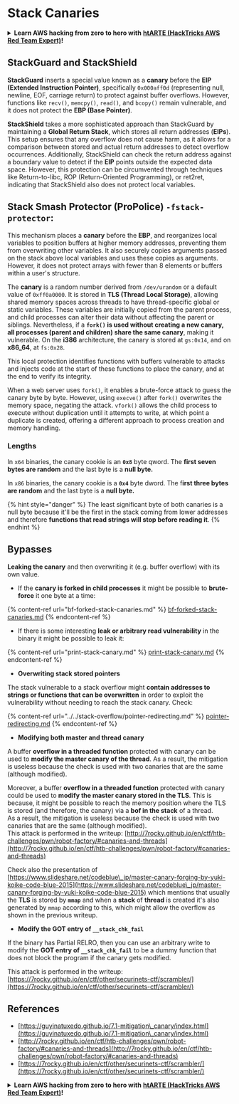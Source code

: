 # Stack Canaries

<details>

<summary><strong>Learn AWS hacking from zero to hero with</strong> <a href="https://training.hacktricks.xyz/courses/arte"><strong>htARTE (HackTricks AWS Red Team Expert)</strong></a><strong>!</strong></summary>

Other ways to support HackTricks:

* If you want to see your **company advertised in HackTricks** or **download HackTricks in PDF** Check the [**SUBSCRIPTION PLANS**](https://github.com/sponsors/carlospolop)!
* Get the [**official PEASS & HackTricks swag**](https://peass.creator-spring.com)
* Discover [**The PEASS Family**](https://opensea.io/collection/the-peass-family), our collection of exclusive [**NFTs**](https://opensea.io/collection/the-peass-family)
* **Join the** 💬 [**Discord group**](https://discord.gg/hRep4RUj7f) or the [**telegram group**](https://t.me/peass) or **follow** us on **Twitter** 🐦 [**@hacktricks\_live**](https://twitter.com/hacktricks\_live)**.**
* **Share your hacking tricks by submitting PRs to the** [**HackTricks**](https://github.com/carlospolop/hacktricks) and [**HackTricks Cloud**](https://github.com/carlospolop/hacktricks-cloud) github repos.

</details>

## **StackGuard and StackShield**

**StackGuard** inserts a special value known as a **canary** before the **EIP (Extended Instruction Pointer)**, specifically `0x000aff0d` (representing null, newline, EOF, carriage return) to protect against buffer overflows. However, functions like `recv()`, `memcpy()`, `read()`, and `bcopy()` remain vulnerable, and it does not protect the **EBP (Base Pointer)**.

**StackShield** takes a more sophisticated approach than StackGuard by maintaining a **Global Return Stack**, which stores all return addresses (**EIPs**). This setup ensures that any overflow does not cause harm, as it allows for a comparison between stored and actual return addresses to detect overflow occurrences. Additionally, StackShield can check the return address against a boundary value to detect if the **EIP** points outside the expected data space. However, this protection can be circumvented through techniques like Return-to-libc, ROP (Return-Oriented Programming), or ret2ret, indicating that StackShield also does not protect local variables.

## **Stack Smash Protector (ProPolice) `-fstack-protector`:**

This mechanism places a **canary** before the **EBP**, and reorganizes local variables to position buffers at higher memory addresses, preventing them from overwriting other variables. It also securely copies arguments passed on the stack above local variables and uses these copies as arguments. However, it does not protect arrays with fewer than 8 elements or buffers within a user's structure.

The **canary** is a random number derived from `/dev/urandom` or a default value of `0xff0a0000`. It is stored in **TLS (Thread Local Storage)**, allowing shared memory spaces across threads to have thread-specific global or static variables. These variables are initially copied from the parent process, and child processes can alter their data without affecting the parent or siblings. Nevertheless, if a **`fork()` is used without creating a new canary, all processes (parent and children) share the same canary**, making it vulnerable. On the **i386** architecture, the canary is stored at `gs:0x14`, and on **x86\_64**, at `fs:0x28`.

This local protection identifies functions with buffers vulnerable to attacks and injects code at the start of these functions to place the canary, and at the end to verify its integrity.

When a web server uses `fork()`, it enables a brute-force attack to guess the canary byte by byte. However, using `execve()` after `fork()` overwrites the memory space, negating the attack. `vfork()` allows the child process to execute without duplication until it attempts to write, at which point a duplicate is created, offering a different approach to process creation and memory handling.

### Lengths

In `x64` binaries, the canary cookie is an **`0x8`** byte qword. The **first seven bytes are random** and the last byte is a **null byte.**

In `x86` binaries, the canary cookie is a **`0x4`** byte dword. The f**irst three bytes are random** and the last byte is a **null byte.**

{% hint style="danger" %}
The least significant byte of both canaries is a null byte because it'll be the first in the stack coming from lower addresses and therefore **functions that read strings will stop before reading it**.
{% endhint %}

## Bypasses

**Leaking the canary** and then overwriting it (e.g. buffer overflow) with its own value.

* If the **canary is forked in child processes** it might be possible to **brute-force** it one byte at a time:

{% content-ref url="bf-forked-stack-canaries.md" %}
[bf-forked-stack-canaries.md](bf-forked-stack-canaries.md)
{% endcontent-ref %}

* If there is some interesting **leak or arbitrary read vulnerability** in the binary it might be possible to leak it:

{% content-ref url="print-stack-canary.md" %}
[print-stack-canary.md](print-stack-canary.md)
{% endcontent-ref %}

* **Overwriting stack stored pointers**

The stack vulnerable to a stack overflow might **contain addresses to strings or functions that can be overwritten** in order to exploit the vulnerability without needing to reach the stack canary. Check:

{% content-ref url="../../stack-overflow/pointer-redirecting.md" %}
[pointer-redirecting.md](../../stack-overflow/pointer-redirecting.md)
{% endcontent-ref %}

* **Modifying both master and thread canary**

A buffer **overflow in a threaded function** protected with canary can be used to **modify the master canary of the thread**. As a result, the mitigation is useless because the check is used with two canaries that are the same (although modified).

Moreover, a buffer **overflow in a threaded function** protected with canary could be used to **modify the master canary stored in the TLS**. This is because, it might be possible to reach the memory position where the TLS is stored (and therefore, the canary) via a **bof in the stack** of a thread.\
As a result, the mitigation is useless because the check is used with two canaries that are the same (although modified).\
This attack is performed in the writeup: [http://7rocky.github.io/en/ctf/htb-challenges/pwn/robot-factory/#canaries-and-threads](http://7rocky.github.io/en/ctf/htb-challenges/pwn/robot-factory/#canaries-and-threads)

Check also the presentation of [https://www.slideshare.net/codeblue\_jp/master-canary-forging-by-yuki-koike-code-blue-2015](https://www.slideshare.net/codeblue\_jp/master-canary-forging-by-yuki-koike-code-blue-2015) which mentions that usually the **TLS** is stored by **`mmap`** and when a **stack** of **thread** is created it's also generated by `mmap` according to this, which might allow the overflow as shown in the previous writeup.

* **Modify the GOT entry of `__stack_chk_fail`**

If the binary has Partial RELRO, then you can use an arbitrary write to modify the **GOT entry of `__stack_chk_fail`** to be a dummy function that does not block the program if the canary gets modified.

This attack is performed in the writeup: [https://7rocky.github.io/en/ctf/other/securinets-ctf/scrambler/](https://7rocky.github.io/en/ctf/other/securinets-ctf/scrambler/)

## References

* [https://guyinatuxedo.github.io/7.1-mitigation\_canary/index.html](https://guyinatuxedo.github.io/7.1-mitigation\_canary/index.html)
* [http://7rocky.github.io/en/ctf/htb-challenges/pwn/robot-factory/#canaries-and-threads](http://7rocky.github.io/en/ctf/htb-challenges/pwn/robot-factory/#canaries-and-threads)
* [https://7rocky.github.io/en/ctf/other/securinets-ctf/scrambler/](https://7rocky.github.io/en/ctf/other/securinets-ctf/scrambler/)

<details>

<summary><strong>Learn AWS hacking from zero to hero with</strong> <a href="https://training.hacktricks.xyz/courses/arte"><strong>htARTE (HackTricks AWS Red Team Expert)</strong></a><strong>!</strong></summary>

Other ways to support HackTricks:

* If you want to see your **company advertised in HackTricks** or **download HackTricks in PDF** Check the [**SUBSCRIPTION PLANS**](https://github.com/sponsors/carlospolop)!
* Get the [**official PEASS & HackTricks swag**](https://peass.creator-spring.com)
* Discover [**The PEASS Family**](https://opensea.io/collection/the-peass-family), our collection of exclusive [**NFTs**](https://opensea.io/collection/the-peass-family)
* **Join the** 💬 [**Discord group**](https://discord.gg/hRep4RUj7f) or the [**telegram group**](https://t.me/peass) or **follow** us on **Twitter** 🐦 [**@hacktricks\_live**](https://twitter.com/hacktricks\_live)**.**
* **Share your hacking tricks by submitting PRs to the** [**HackTricks**](https://github.com/carlospolop/hacktricks) and [**HackTricks Cloud**](https://github.com/carlospolop/hacktricks-cloud) github repos.

</details>
